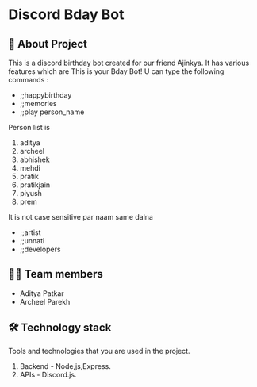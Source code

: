 # Discord Bday Bot

## 🤔 About Project
This is a discord birthday bot created for our friend Ajinkya.
It has various features which are
This is your Bday Bot! U can type the following commands :

- ;;happybirthday
- ;;memories
- ;;play person_name

Person list is 
1. aditya
2. archeel
3. abhishek
4. mehdi
5. pratik
6. pratikjain
7. piyush
8. prem <br>
<p>It is not case sensitive par naam same dalna</p>

- ;;artist
- ;;unnati
- ;;developers

## 👨‍💻 Team members
- Aditya Patkar
- Archeel Parekh

## 🛠 Technology stack

Tools and technologies that you are used in the project.

1. Backend - Node,js,Express.
2. APIs - Discord.js.

